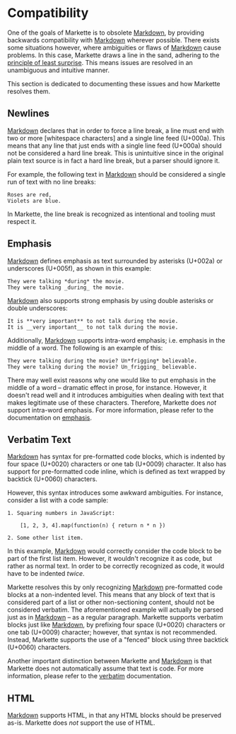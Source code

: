 Compatibility
============

One of the goals of Markette is to obsolete [Markdown], by providing backwards compatibility with [Markdown] wherever possible. There exists some situations however, where ambiguities or flaws of [Markdown] cause problems. In this case, Markette draws a line in the sand, adhering to the [principle of least surprise][POLS]. This means issues are resolved in an unambiguous and intuitive manner.

This section is dedicated to documenting these issues and how Markette resolves them.

[Markdown]: daringfireball.net/projects/markdown/
[POLS]: http://en.wikipedia.org/wiki/Principle_of_least_astonishment

Newlines
--------

[Markdown] declares that in order to force a line break, a line must end with two or more [whitespace characters] and a single line feed (U+000a). This means that any line that just ends with a single line feed (U+000a) should not be considered a hard line break. This is unintuitive since in the original plain text source is in fact a hard line break, but a parser should ignore it.

For example, the following text in [Markdown] should be considered a single run of text with no line breaks:

```
Roses are red,   
Violets are blue.
```

In Markette, the line break is recognized as intentional and tooling must respect it.

Emphasis
--------

[Markdown] defines emphasis as text surrounded by asterisks (U+002a) or underscores (U+005f), as shown in this example:

```
They were talking *during* the movie.
They were talking _during_ the movie.
```

[Markdown] also supports strong emphasis by using double asterisks or double underscores:

```
It is **very important** to not talk during the movie.
It is __very important__ to not talk during the movie.
```

Additionally, [Markdown] supports intra-word emphasis; i.e. emphasis in the middle of a word. The following is an example of this:

```
They were talking during the movie? Un*frigging* believable.
They were talking during the movie? Un_frigging_ believable.
```

There may well exist reasons why one would like to put emphasis in the middle of a word – dramatic effect in prose, for instance. However, it doesn't read well and it introduces ambiguities when dealing with text that makes legitimate use of these characters. Therefore, Markette does *not* support intra-word emphasis. For more information, please refer to the documentation on [emphasis].

[emphasis]: elements.md#emphasis

Verbatim Text
-------------

[Markdown] has syntax for pre-formatted code blocks, which is indented by four space (U+0020) characters or one tab (U+0009) character. It also has support for pre-formatted code inline, which is defined as text wrapped by backtick (U+0060) characters.

However, this syntax introduces some awkward ambiguities. For instance, consider a list with a code sample:

```
1. Squaring numbers in JavaScript:

    [1, 2, 3, 4].map(function(n) { return n * n })

2. Some other list item.
```

In this example, [Markdown] would correctly consider the code block to be part of the first list item. However, it wouldn't recognize it as code, but rather as normal text. In order to be correctly recognized as code, it would have to be indented *twice*.

Markette resolves this by only recognizing [Markdown] pre-formatted code blocks at a non-indented level. This means that any block of text that is considered part of a list or other non-sectioning content, should not be considered verbatim. The aforementioned example will actually be parsed just as in [Markdown] – as a regular paragraph. Markette supports verbatim blocks just like [Markdown], by prefixing four space (U+0020) characters or one tab (U+0009) character; however, that syntax is not recommended. Instead, Markette supports the use of a "fenced" block using three backtick (U+0060) characters.

Another important distinction between Markette and [Markdown] is that Markette does not automatically assume that text is code. For more information, please refer to the [verbatim] documentation.

[verbatim]: elements.md#verbatim

HTML
----

[Markdown] supports HTML, in that any HTML blocks should be preserved as-is. Markette does *not* support the use of HTML.